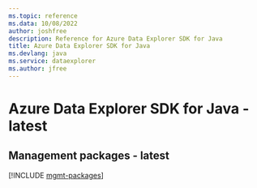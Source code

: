 ```yaml
---
ms.topic: reference
ms.data: 10/08/2022
author: joshfree
description: Reference for Azure Data Explorer SDK for Java
title: Azure Data Explorer SDK for Java
ms.devlang: java
ms.service: dataexplorer
ms.author: jfree
---
```

# Azure Data Explorer SDK for Java - latest

## Management packages - latest
[!INCLUDE [mgmt-packages](data-explorer-mgmt-index.md)]